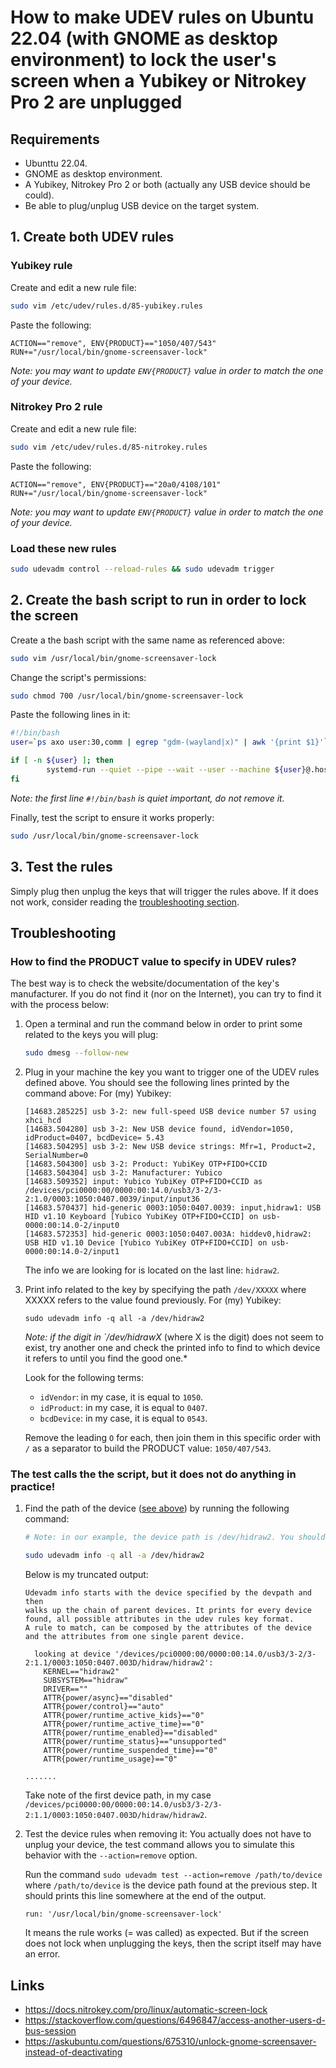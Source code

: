 # How to make UDEV rules on Ubuntu 22.04 (with GNOME as desktop environment) to lock the user's screen when a Yubikey or Nitrokey Pro 2 are unplugged

## Requirements
- Ubunttu 22.04.
- GNOME as desktop environment.
- A Yubikey, Nitrokey Pro 2 or both (actually any USB device should be could).
- Be able to plug/unplug USB device on the target system.


## 1. Create both UDEV rules

### Yubikey rule
Create and edit a new rule file:
```bash
sudo vim /etc/udev/rules.d/85-yubikey.rules
```

Paste the following:
```
ACTION=="remove", ENV{PRODUCT}=="1050/407/543" RUN+="/usr/local/bin/gnome-screensaver-lock"
```

*Note: you may want to update `ENV{PRODUCT}` value in order to match the one of your device.*

### Nitrokey Pro 2 rule
Create and edit a new rule file:
```bash
sudo vim /etc/udev/rules.d/85-nitrokey.rules
```

Paste the following:
```
ACTION=="remove", ENV{PRODUCT}=="20a0/4108/101" RUN+="/usr/local/bin/gnome-screensaver-lock"
```

*Note: you may want to update `ENV{PRODUCT}` value in order to match the one of your device.*

### Load these new rules
```bash
sudo udevadm control --reload-rules && sudo udevadm trigger
```

## 2. Create the bash script to run in order to lock the screen
Create a the bash script with the same name as referenced above:
```bash
sudo vim /usr/local/bin/gnome-screensaver-lock
```

Change the script's permissions:
```bash
sudo chmod 700 /usr/local/bin/gnome-screensaver-lock
```

Paste the following lines in it:
```bash
#!/bin/bash
user=`ps axo user:30,comm | egrep "gdm-(wayland|x)" | awk '{print $1}'`

if [ -n ${user} ]; then
        systemd-run --quiet --pipe --wait --user --machine ${user}@.host /usr/bin/dbus-send --type=method_call --dest=org.gnome.ScreenSaver /org/gnome/ScreenSaver org.gnome.ScreenSaver.Lock
fi
```

*Note: the first line `#!/bin/bash` is quiet  important, do not remove it.*

Finally, test the script to ensure it works properly:
```bash
sudo /usr/local/bin/gnome-screensaver-lock
```


## 3. Test the rules
Simply plug then unplug the keys that will trigger the rules above. If it does not work, consider reading the [troubleshooting section](#troubleshooting).



## Troubleshooting

### How to find the PRODUCT value to specify in UDEV rules?
The best way is to check the website/documentation of the key's manufacturer. If you do not find it (nor on the Internet), you can try to find it with the process below:

1. Open a terminal and run the command below in order to print some related to the keys you will plug:
    ```bash
    sudo dmesg --follow-new
    ```

2. Plug in your machine the key you want to trigger one of the UDEV rules defined above. You should see the following lines printed by the command above:
    For (my) Yubikey:
    ```
    [14683.285225] usb 3-2: new full-speed USB device number 57 using xhci_hcd
    [14683.504280] usb 3-2: New USB device found, idVendor=1050, idProduct=0407, bcdDevice= 5.43
    [14683.504295] usb 3-2: New USB device strings: Mfr=1, Product=2, SerialNumber=0
    [14683.504300] usb 3-2: Product: YubiKey OTP+FIDO+CCID
    [14683.504304] usb 3-2: Manufacturer: Yubico
    [14683.509352] input: Yubico YubiKey OTP+FIDO+CCID as /devices/pci0000:00/0000:00:14.0/usb3/3-2/3-2:1.0/0003:1050:0407.0039/input/input36
    [14683.570437] hid-generic 0003:1050:0407.0039: input,hidraw1: USB HID v1.10 Keyboard [Yubico YubiKey OTP+FIDO+CCID] on usb-0000:00:14.0-2/input0
    [14683.572353] hid-generic 0003:1050:0407.003A: hiddev0,hidraw2: USB HID v1.10 Device [Yubico YubiKey OTP+FIDO+CCID] on usb-0000:00:14.0-2/input1
    ```
    The info we are looking for is located on the last line: `hidraw2`.


3. Print info related to the key by specifying the path `/dev/XXXXX` where XXXXX refers to the value found previously.
    For (my) Yubikey:
    ```
    sudo udevadm info -q all -a /dev/hidraw2
    ```

    *Note: if the digit in `/dev/hidrawX* (where X is the digit) does not seem to exist, try another one and check the printed info to find to which device it refers to until you find the good one.*

    Look for the following terms:
    - `idVendor`: in my case, it is equal to `1050`.
    - `idProduct`: in my case, it is equal to `0407`.
    - `bcdDevice`: in my case, it is equal to `0543`.

    Remove the leading `O` for each, then join them in this specific order with `/` as a separator to build the PRODUCT value: `1050/407/543`.


### The test calls the the script, but it does not do anything in practice!

1. Find the path of the device ([see above](#how-to-find-the-product-value-to-specify-in-udev-rules)) by running the following command:
    ```bash
    # Note: in our example, the device path is /dev/hidraw2. You should specify the one linked to your own device.

    sudo udevadm info -q all -a /dev/hidraw2
    ```

    Below is my truncated output:
    ```
    Udevadm info starts with the device specified by the devpath and then
    walks up the chain of parent devices. It prints for every device
    found, all possible attributes in the udev rules key format.
    A rule to match, can be composed by the attributes of the device
    and the attributes from one single parent device.

      looking at device '/devices/pci0000:00/0000:00:14.0/usb3/3-2/3-2:1.1/0003:1050:0407.003D/hidraw/hidraw2':
        KERNEL=="hidraw2"
        SUBSYSTEM=="hidraw"
        DRIVER==""
        ATTR{power/async}=="disabled"
        ATTR{power/control}=="auto"
        ATTR{power/runtime_active_kids}=="0"
        ATTR{power/runtime_active_time}=="0"
        ATTR{power/runtime_enabled}=="disabled"
        ATTR{power/runtime_status}=="unsupported"
        ATTR{power/runtime_suspended_time}=="0"
        ATTR{power/runtime_usage}=="0"

    .......
    ```

    Take note of the first device path, in my case `/devices/pci0000:00/0000:00:14.0/usb3/3-2/3-2:1.1/0003:1050:0407.003D/hidraw/hidraw2`.



2. Test the device rules when removing it:
    You actually does not have to unplug your device, the test command allows you to simulate this behavior with the `--action=remove` option.

    Run the command `sudo udevadm test --action=remove /path/to/device` where `/path/to/device` is the device path found at the previous step. It should prints this line somewhere at the end of the output.
    ```
    run: '/usr/local/bin/gnome-screensaver-lock'
    ```

    It means the rule works (= was called) as expected. But if the screen does not lock when unplugging the keys, then the script itself may have an error.


## Links
- https://docs.nitrokey.com/pro/linux/automatic-screen-lock
- https://stackoverflow.com/questions/6496847/access-another-users-d-bus-session
- https://askubuntu.com/questions/675310/unlock-gnome-screensaver-instead-of-deactivating
